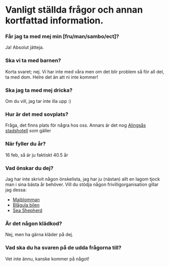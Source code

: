 # Vanligt ställda frågor och annan kortfattad information.

### Får jag ta med mej min [fru/man/sambo/ect]?
Ja! Absolut jätteja.

### Ska vi ta med barnen?
Korta svaret; nej. Vi har inte med våra men om det blir problem så för all del, ta med dom. Helre det än att ni inte kommer!

### Ska jag ta med mej dricka?

Om du vill, jag tar inte illa upp :)

### Hur är det med sovplats?

Fråga, det finns plats för några hos oss. Annars är det nog [Alingsås stadshotell](https://grandhotel-alingsas.se) som gäller

### När fyller du år?

16 feb, så är ju faktiskt 40.5 år

### Vad önskar du dej?

Jag har inte skrivit någon önskelista, jag har ju (nästan) allt en lagom tjock man i sina bästa år behöver. 
Vill du stödja någon frivilligorganisation gillar jag dessa:

* [Majblomman](https://majblomman.se/stod-oss/stod-oss/) 
* [Blågula bilen](https://www.blagulabilen.se/donera/)
* [Sea Shepherd](https://seashepherd.org/donate/) 

### Är det någon klädkod?

Nej, men ha gärna kläder på dej.

### Vad ska du ha svaren på de udda frågorna till?
Vet inte ännu, kanske kommer på något!
